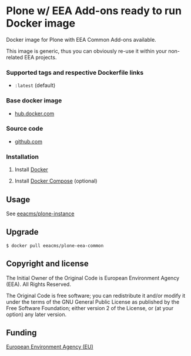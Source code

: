 # Plone w/ EEA Add-ons ready to run Docker image

Docker image for Plone with EEA Common Add-ons available.

This image is generic, thus you can obviously re-use it within
your non-related EEA projects.

### Supported tags and respective Dockerfile links

  - `:latest` (default)

### Base docker image

 - [hub.docker.com](https://registry.hub.docker.com/u/eeacms/plone-eea-common)

### Source code

  - [github.com](http://github.com/eea/eea.docker.plone.addons)

### Installation

1. Install [Docker](https://www.docker.com/)

2. Install [Docker Compose](https://docs.docker.com/compose/) (optional)

## Usage

See [eeacms/plone-instance](https://registry.hub.docker.com/u/eeacms/plone-instance)

## Upgrade

    $ docker pull eeacms/plone-eea-common

## Copyright and license

The Initial Owner of the Original Code is European Environment Agency (EEA).
All Rights Reserved.

The Original Code is free software;
you can redistribute it and/or modify it under the terms of the GNU
General Public License as published by the Free Software Foundation;
either version 2 of the License, or (at your option) any later
version.

## Funding

[European Environment Agency (EU)](http://eea.europa.eu)
